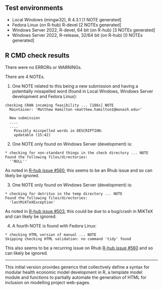 ## Test environments

* Local Windows (mingw32), R 4.3.1 [1 NOTE generated]
* Fedora Linux (on R-hub) R-devel [2 NOTEs generated]
* Windows Server 2022, R-devel, 64 bit (on R-hub) [3 NOTEs generated]
* Windows Server 2022, R-release, 32/64 bit (on R-hub) [0 NOTEs generated]

## R CMD check results

There were no ERRORs or WARNINGs. 

There are 4 NOTEs.


1. One NOTE related to this being a new submission and having a potentially misspelled word (found in Local Windows, Windows Server development and Fedora Linux):

```
checking CRAN incoming feasibility ... [186s] NOTE
  Maintainer: 'Matthew Hamilton <matthew.hamilton1@monash.edu>'
  
  New submission
  ....
  ....
    Possibly misspelled words in DESCRIPTION:
    updatable (15:42)

```

2. One NOTE only found on Windows Server (development) is: 

```
* checking for non-standard things in the check directory ... NOTE
Found the following files/directories:
  ''NULL''
```

As noted in [R-hub issue #560](https://github.com/r-hub/rhub/issues/560), this seems to be an Rhub issue and so can likely be ignored. 


3. One NOTE only found on Windows Server (development) is: 

```
* checking for detritus in the temp directory ... NOTE
Found the following files/directories:
  'lastMiKTeXException'
```
As noted in [R-hub issue #503](https://github.com/r-hub/rhub/issues/503), this could be due to a bug/crash in MiKTeX and can likely be ignored.


4. A fourth NOTE is found with Fedora Linux:

```
* checking HTML version of manual ... NOTE
Skipping checking HTML validation: no command 'tidy' found
```

This also seems to be a recurring issue on Rhub [R-hub issue #560](https://github.com/r-hub/rhub/issues/548) and so can likely be ignored.

---

This initial version provides generics that collectively define a syntax for modular health economic model development in R, a template model module and functions to partially automate the generation of HTML for inclusion on modelling project web-pages.
